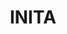 ---
title: "INITA"
description: "INITA"
layout: shop
keywords:
  - 美食競賽
  - 台灣美食
  - 美食精選
datePublished: "2025-06-30"
dateModified: "2025-07-07"
city: "台北市"
district: "松山區"
address: "台北市松山區八德路三段12巷52弄1號1樓"
phone: "0225770886"
geo: "25.04611563486958, 121.55058517573683"
google_map: "https://maps.app.goo.gl/8bz9dofa92E5vAxx6"
footinder: "https://footinder.com.tw/%e5%8f%b0%e5%8c%97%e5%b8%82%e6%9d%be%e5%b1%b1%e5%8d%80/47659/"
official: "https://www.inita.tw/"
award:
  - name: "500盤"
    year: "2024"
    entries:
      - dishes:
          - "ROSSO E BIANCO 融合燉飯 RisoMi | San Marzano | Almond Milk | 花蓮26號米|聖馬薩諾番茄|杏仁奶(無菜單)"

---